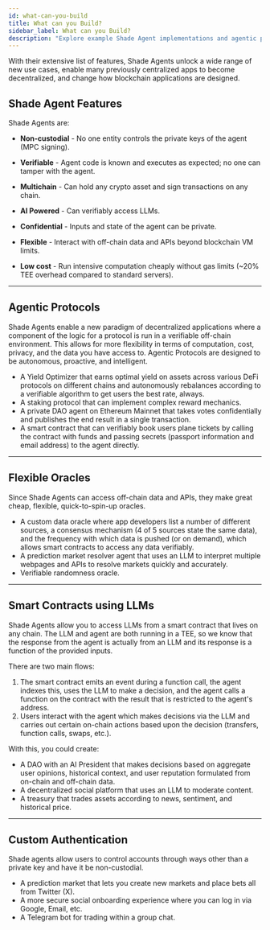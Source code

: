 ```yaml
---
id: what-can-you-build
title: What can you Build?
sidebar_label: What can you Build?
description: "Explore example Shade Agent implementations and agentic protocol ideas, including trading agents, DeFi protocols, and autonomous applications."
---
```


With their extensive list of features, Shade Agents unlock a wide range of new use cases, enable many previously centralized apps to become decentralized, and change how blockchain applications are designed. 

## Shade Agent Features

Shade Agents are:
- **Non-custodial** - No one entity controls the private keys of the agent (MPC signing). 

- **Verifiable** - Agent code is known and executes as expected; no one can tamper with the agent.

- **Multichain** - Can hold any crypto asset and sign transactions on any chain.

- **AI Powered** - Can verifiably access LLMs. 

- **Confidential** - Inputs and state of the agent can be private. 

- **Flexible** - Interact with off-chain data and APIs beyond blockchain VM limits.

- **Low cost** - Run intensive computation cheaply without gas limits (~20% TEE overhead compared to standard servers).

---

## Agentic Protocols 

Shade Agents enable a new paradigm of decentralized applications where a component of the logic for a protocol is run in a verifiable off-chain environment. This allows for more flexibility in terms of computation, cost, privacy, and the data you have access to. Agentic Protocols are designed to be autonomous, proactive, and intelligent.

- A Yield Optimizer that earns optimal yield on assets across various DeFi protocols on different chains and autonomously rebalances according to a verifiable algorithm to get users the best rate, always.
- A staking protocol that can implement complex reward mechanics.
- A private DAO agent on Ethereum Mainnet that takes votes confidentially and publishes the end result in a single transaction.
- A smart contract that can verifiably book users plane tickets by calling the contract with funds and passing secrets (passport information and email address) to the agent directly.

---

## Flexible Oracles 

Since Shade Agents can access off-chain data and APIs, they make great cheap, flexible, quick-to-spin-up oracles.

- A custom data oracle where app developers list a number of different sources, a consensus mechanism (4 of 5 sources state the same data), and the frequency with which data is pushed (or on demand), which allows smart contracts to access any data verifiably.
- A prediction market resolver agent that uses an LLM to interpret multiple webpages and APIs to resolve markets quickly and accurately.
- Verifiable randomness oracle.

---

## Smart Contracts using LLMs

Shade Agents allow you to access LLMs from a smart contract that lives on any chain. The LLM and agent are both running in a TEE, so we know that the response from the agent is actually from an LLM and its response is a function of the provided inputs.

There are two main flows:

1) The smart contract emits an event during a function call, the agent indexes this, uses the LLM to make a decision, and the agent calls a function on the contract with the result that is restricted to the agent's address.
2) Users interact with the agent which makes decisions via the LLM and carries out certain on-chain actions based upon the decision (transfers, function calls, swaps, etc.).

With this, you could create:
- A DAO with an AI President that makes decisions based on aggregate user opinions, historical context, and user reputation formulated from on-chain and off-chain data.
- A decentralized social platform that uses an LLM to moderate content.
- A treasury that trades assets according to news, sentiment, and historical price.

---

## Custom Authentication 

Shade agents allow users to control accounts through ways other than a private key and have it be non-custodial. 

- A prediction market that lets you create new markets and place bets all from Twitter (X).
- A more secure social onboarding experience where you can log in via Google, Email, etc. 
- A Telegram bot for trading within a group chat.